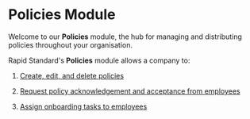 # Policies Module

Welcome to our **Policies** module, the hub for managing and distributing policies throughout your organisation.

Rapid Standard's **Policies** module allows a company to:

1. [Create, edit, and delete policies](</docs/Rapid/2-Rapid Modules/7-Policies/1-Creating-editing-and-deleting-policies/1-Creating-editing-and-deleting-policies.md>)

2. [Request policy acknowledgement and acceptance from employees](</docs/Rapid/2-Rapid Modules/7-Policies/2-Assigning-an-employee-employees-to-complete-a-policy/2-Assigning-an-employee-employees-to-complete-a-policy.md>)

3. [Assign onboarding tasks to employees](</docs/Rapid/2-Rapid Modules/7-Policies/2-Assigning-an-employee-employees-to-complete-a-policy/2-Assigning-an-employee-employees-to-complete-a-policy.md>)